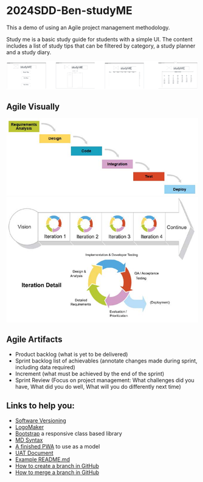 # 2024SDD-Ben-studyME
This a demo of using an Agile project management methodology.

Study me is a basic study guide for students with a simple UI. The content includes a list of study tips that can be filtered by category, a study planner and a study diary.

![](https://github.com/TempeHS/2024SDD-Ben-studyME/blob/main/studyME.png)

## Agile Visually
![](https://github.com/TempeHS/2024SDD-Ben-studyME/blob/main/agile1.jpg)
![](https://github.com/TempeHS/2024SDD-Ben-studyME/blob/main/agile2.jpg)

## Agile Artifacts
* Product backlog (what is yet to be delivered)
* Sprint backlog list of achievables (annotate changes made during sprint, including data required) 
* Increment (what must be achieved by the end of the sprint) 
* Sprint Review (Focus on project management: What challenges did you have, What did you do well, What will you do differently next time) 

## Links to help you:
* [Software Versioning](https://en.wikipedia.org/wiki/Software_versioning)
* [LogoMaker](https://www.logomaker.com/)
* [Bootstrap](https://getbootstrap.com/) a responsive class based library
* [MD Syntax](https://docs.github.com/en/get-started/writing-on-github/getting-started-with-writing-and-formatting-on-github/basic-writing-and-formatting-syntax)
* [A finished PWA](https://github.com/TempeHS/Programming_For_The_Web_Task_Source) to use as a model
* [UAT Document](https://github.com/TempeHS/TempeHS_Ardunio_Boilerplate/blob/main/BioMedical_Mechatronics_Task/Task_Support/UAT_TestPlan%20Templatev2.docx)
* [Example README.md](https://github.com/ErickSimoes/Ultrasonic)
* [How to create a branch in GitHub](https://docs.github.com/en/desktop/making-changes-in-a-branch/managing-branches-in-github-desktop#creating-a-branch)
* [How to merge a branch in GitHub](https://docs.github.com/en/desktop/working-with-your-remote-repository-on-github-or-github-enterprise/syncing-your-branch-in-github-desktop#merging-another-branch-into-your-project-branch)
